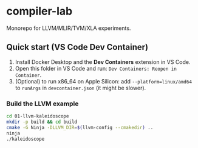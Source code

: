 # compiler-lab

Monorepo for LLVM/MLIR/TVM/XLA experiments.

## Quick start (VS Code Dev Container)

1. Install Docker Desktop and the **Dev Containers** extension in VS Code.
2. Open this folder in VS Code and run: `Dev Containers: Reopen in Container`.
3. (Optional) to run x86_64 on Apple Silicon: add `--platform=linux/amd64` to `runArgs` in `devcontainer.json` (it might be slower).

### Build the LLVM example

```bash
cd 01-llvm-kaleidoscope
mkdir -p build && cd build
cmake -G Ninja -DLLVM_DIR=$(llvm-config --cmakedir) ..
ninja
./kaleidoscope
```
